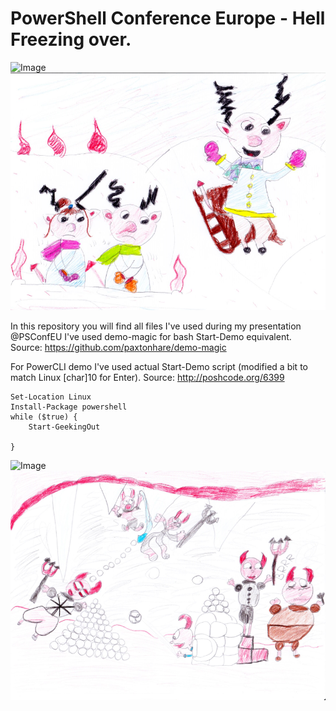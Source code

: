 # PowerShell Conference Europe - Hell Freezing over.
![Image](http://becomelotr.cloudapp.net/bartekb/hellfreeze/raw/master/HellFreezingHania.png)
![Alt text](/HellFreezingHania.png?raw=true "GitHub - Freezing Hell by Hania")

In this repository you will find all files I've used during my presentation @PSConfEU
I've used demo-magic for bash Start-Demo equivalent.
Source: https://github.com/paxtonhare/demo-magic

For PowerCLI demo I've used actual Start-Demo script (modified a bit to match Linux [char]10 for Enter).
Source: http://poshcode.org/6399

```
Set-Location Linux
Install-Package powershell
while ($true) {
    Start-GeekingOut

}
```

![Image](http://becomelotr.cloudapp.net/bartekb/hellfreeze/raw/master/HellFreezingPawel.png)
![Alt text](/HellFreezingPawel.png?raw=true "GitHub - Freezing Hell by Paweł")
